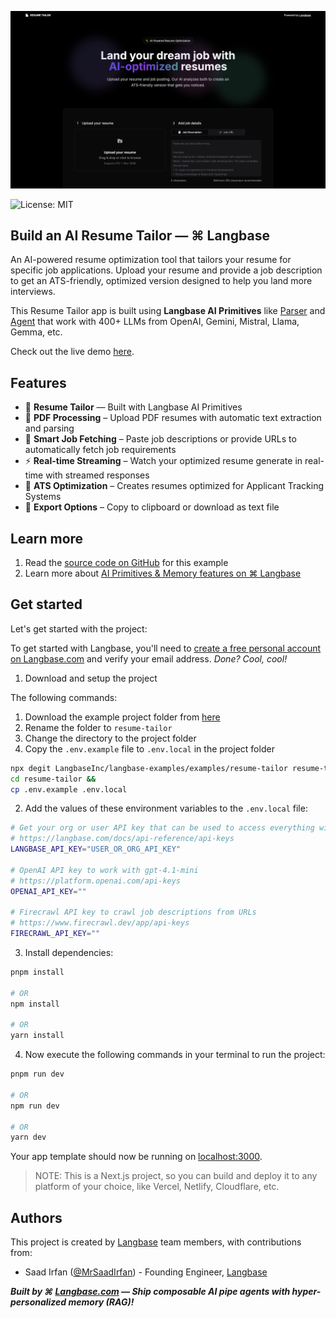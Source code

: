 ![Resume Tailor by ⌘ Langbase][cover]

![License: MIT][mit]

## Build an AI Resume Tailor — ⌘ Langbase

An AI-powered resume optimization tool that tailors your resume for specific job applications. Upload your resume and provide a job description to get an ATS-friendly, optimized version designed to help you land more interviews.

This Resume Tailor app is built using **Langbase AI Primitives** like [Parser](https://langbase.com/docs/parser) and [Agent](https://langbase.com/docs/agent) that work with 400+ LLMs from OpenAI, Gemini, Mistral, Llama, Gemma, etc.

Check out the live demo [here][demo].

## Features

- 🎯 **Resume Tailor** — Built with Langbase AI Primitives
- 📄 **PDF Processing** – Upload PDF resumes with automatic text extraction and parsing
- 🔗 **Smart Job Fetching** – Paste job descriptions or provide URLs to automatically fetch job requirements
- ⚡️ **Real-time Streaming** – Watch your optimized resume generate in real-time with streamed responses
- 🎨 **ATS Optimization** – Creates resumes optimized for Applicant Tracking Systems
- 💾 **Export Options** – Copy to clipboard or download as text file

## Learn more

1. Read the [source code on GitHub][gh] for this example
2. Learn more about [AI Primitives & Memory features on ⌘ Langbase][docs]

## Get started

Let's get started with the project:

To get started with Langbase, you'll need to [create a free personal account on Langbase.com][signup] and verify your email address. _Done? Cool, cool!_

1. Download and setup the project

The following commands:

   1. Download the example project folder from [here][download]
   2. Rename the folder to `resume-tailor`
   3. Change the directory to the project folder
   4. Copy the `.env.example` file to `.env.local` in the project folder

```sh
npx degit LangbaseInc/langbase-examples/examples/resume-tailor resume-tailor &&
cd resume-tailor &&
cp .env.example .env.local
```

2. Add the values of these environment variables to the `.env.local` file:

```sh
# Get your org or user API key that can be used to access everything with Langbase.
# https://langbase.com/docs/api-reference/api-keys
LANGBASE_API_KEY="USER_OR_ORG_API_KEY"

# OpenAI API key to work with gpt-4.1-mini
# https://platform.openai.com/api-keys
OPENAI_API_KEY=""

# Firecrawl API key to crawl job descriptions from URLs
# https://www.firecrawl.dev/app/api-keys
FIRECRAWL_API_KEY=""
```

3. Install dependencies:

```sh
pnpm install

# OR
npm install

# OR
yarn install
```

4. Now execute the following commands in your terminal to run the project:

```sh
pnpm run dev

# OR
npm run dev

# OR
yarn dev
```

Your app template should now be running on [localhost:3000][local].

> NOTE:
> This is a Next.js project, so you can build and deploy it to any platform of your choice, like Vercel, Netlify, Cloudflare, etc.

## Authors

This project is created by [Langbase][lb] team members, with contributions from:

- Saad Irfan ([@MrSaadIrfan][xsi]) - Founding Engineer, [Langbase][lb]

**_Built by ⌘ [Langbase.com][lb] — Ship composable AI pipe agents with hyper-personalized memory (RAG)!_**

[demo]: https://resume-tailor.langbase.dev
[lb]: https://langbase.com
[resumetailor]: https://langbase.com/examples/resume-tailor
[resumeoptimizer]: https://langbase.com/examples/resume-optimizer
[atsformatter]: https://langbase.com/examples/ats-formatter
[jobanalysis]: https://langbase.com/examples/job-analysis
[gh]: https://github.com/LangbaseInc/langbase-examples/tree/main/examples/resume-tailor
[cover]: https://raw.githubusercontent.com/LangbaseInc/docs-images/main/examples/resume-tailor/cover.jpg
[download]: https://download-directory.github.io/?url=https://github.com/LangbaseInc/langbase-examples/tree/main/examples/resume-tailor
[signup]: https://langbase.fyi/io
[docs]: https://langbase.com/docs
[xsi]:https://x.com/mrsaadirfan
[local]: http://localhost:3000
[mit]: https://img.shields.io/badge/license-MIT-blue.svg?style=for-the-badge&color=%23000000
[fork]: https://img.shields.io/badge/FORK%20ON-%E2%8C%98%20Langbase-000000.svg?style=for-the-badge&logo=%E2%8C%98%20Langbase&logoColor=000000
